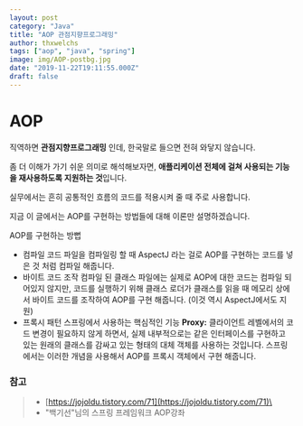```yaml
---
layout: post
category: "Java"
title: "AOP 관점지향프로그래밍"
author: thxwelchs
tags: ["aop", "java", "spring"]
image: img/AOP-postbg.jpg
date: "2019-11-22T19:11:55.000Z"
draft: false
---
```


# AOP

직역하면 **관점지향프로그래밍** 인데, 한국말로 들으면 전혀 와닿지 않습니다.

좀 더 이해가 가기 쉬운 의미로 해석해보자면, **애플리케이션 전체에 걸쳐 사용되는 기능을 재사용하도록 지원하는 것**입니다.

실무에서는 흔히 공통적인 흐름의 코드를 적용시켜 줄 때 주로 사용합니다.

지금 이 글에서는 AOP를 구현하는 방법들에 대해 이론만 설명하겠습니다.

AOP를 구현하는 방뻡

- 컴파일
코드 파일을 컴파일링 할 때 AspectJ 라는 걸로 AOP를 구현하는 코드를 넣은 것 처럼 컴파일 해줍니다.
- 바이트 코드 조작
컴파일 된 클래스 파일에는 실제로 AOP에 대한 코드는 컴파일 되어있지 않지만, 코드를 실행하기 위해 클래스 로더가 클래스를  읽을 때 메모리 상에서 바이트 코드를 조작하여 AOP를 구현 해줍니다. (이것 역시 AspectJ에서도 지원)
- 프록시 패턴
 스프링에서 사용하는 핵심적인 기능 
**Proxy:** 클라이언트 레벨에서의 코드 변경이 필요하지 않게 하면서, 실제 내부적으로는 같은 인터페이스를 구현하고 있는 원래의 클래스를 감싸고 있는 형태의 대체 객체를 사용하는 것입니다. 
스프링 에서는 이러한 개념을 사용해서  AOP를 프록시 객체에서 구현 해줍니다.

### 참고

> - [https://jojoldu.tistory.com/71](https://jojoldu.tistory.com/71)\
>  - "백기선"님의 스프링 프레임워크 AOP강좌